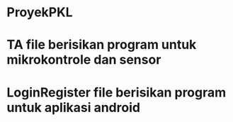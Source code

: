 # ProyekPKL
# TA file berisikan program untuk mikrokontrole dan sensor
# LoginRegister file berisikan program untuk aplikasi android
